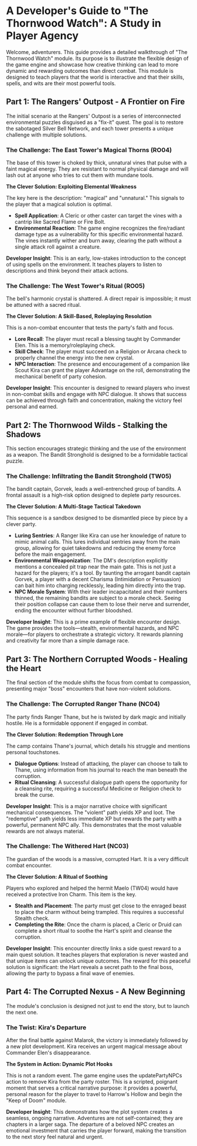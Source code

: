 # A Developer's Guide to "The Thornwood Watch": A Study in Player Agency

Welcome, adventurers. This guide provides a detailed walkthrough of "The Thornwood Watch" module. Its purpose is to illustrate the flexible design of the game engine and showcase how creative thinking can lead to more dynamic and rewarding outcomes than direct combat. This module is designed to teach players that the world is interactive and that their skills, spells, and wits are their most powerful tools.

## Part 1: The Rangers' Outpost - A Frontier on Fire

The initial scenario at the Rangers' Outpost is a series of interconnected environmental puzzles disguised as a "fix-it" quest. The goal is to restore the sabotaged Silver Bell Network, and each tower presents a unique challenge with multiple solutions.

### The Challenge: The East Tower's Magical Thorns (RO04)

The base of this tower is choked by thick, unnatural vines that pulse with a faint magical energy. They are resistant to normal physical damage and will lash out at anyone who tries to cut them with mundane tools.

**The Clever Solution: Exploiting Elemental Weakness**

The key here is the description: "magical" and "unnatural." This signals to the player that a magical solution is optimal.

- **Spell Application**: A Cleric or other caster can target the vines with a cantrip like Sacred Flame or Fire Bolt.
- **Environmental Reaction**: The game engine recognizes the fire/radiant damage type as a vulnerability for this specific environmental hazard. The vines instantly wither and burn away, clearing the path without a single attack roll against a creature.

**Developer Insight**: This is an early, low-stakes introduction to the concept of using spells on the environment. It teaches players to listen to descriptions and think beyond their attack actions.

### The Challenge: The West Tower's Ritual (RO05)

The bell's harmonic crystal is shattered. A direct repair is impossible; it must be attuned with a sacred ritual.

**The Clever Solution: A Skill-Based, Roleplaying Resolution**

This is a non-combat encounter that tests the party's faith and focus.

- **Lore Recall**: The player must recall a blessing taught by Commander Elen. This is a memory/roleplaying check.
- **Skill Check**: The player must succeed on a Religion or Arcana check to properly channel the energy into the new crystal.
- **NPC Interaction**: The presence and encouragement of a companion like Scout Kira can grant the player Advantage on the roll, demonstrating the mechanical benefit of party cohesion.

**Developer Insight**: This encounter is designed to reward players who invest in non-combat skills and engage with NPC dialogue. It shows that success can be achieved through faith and concentration, making the victory feel personal and earned.

## Part 2: The Thornwood Wilds - Stalking the Shadows

This section encourages strategic thinking and the use of the environment as a weapon. The Bandit Stronghold is designed to be a formidable tactical puzzle.

### The Challenge: Infiltrating the Bandit Stronghold (TW05)

The bandit captain, Gorvek, leads a well-entrenched group of bandits. A frontal assault is a high-risk option designed to deplete party resources.

**The Clever Solution: A Multi-Stage Tactical Takedown**

This sequence is a sandbox designed to be dismantled piece by piece by a clever party.

- **Luring Sentries**: A Ranger like Kira can use her knowledge of nature to mimic animal calls. This lures individual sentries away from the main group, allowing for quiet takedowns and reducing the enemy force before the main engagement.
- **Environmental Weaponization**: The DM's description explicitly mentions a concealed pit trap near the main gate. This is not just a hazard for the players; it's a tool. By taunting the arrogant bandit captain Gorvek, a player with a decent Charisma (Intimidation or Persuasion) can bait him into charging recklessly, leading him directly into the trap.
- **NPC Morale System**: With their leader incapacitated and their numbers thinned, the remaining bandits are subject to a morale check. Seeing their position collapse can cause them to lose their nerve and surrender, ending the encounter without further bloodshed.

**Developer Insight**: This is a prime example of flexible encounter design. The game provides the tools—stealth, environmental hazards, and NPC morale—for players to orchestrate a strategic victory. It rewards planning and creativity far more than a simple damage race.

## Part 3: The Northern Corrupted Woods - Healing the Heart

The final section of the module shifts the focus from combat to compassion, presenting major "boss" encounters that have non-violent solutions.

### The Challenge: The Corrupted Ranger Thane (NC04)

The party finds Ranger Thane, but he is twisted by dark magic and initially hostile. He is a formidable opponent if engaged in combat.

**The Clever Solution: Redemption Through Lore**

The camp contains Thane's journal, which details his struggle and mentions personal touchstones.

- **Dialogue Options**: Instead of attacking, the player can choose to talk to Thane, using information from his journal to reach the man beneath the corruption.
- **Ritual Cleansing**: A successful dialogue path opens the opportunity for a cleansing rite, requiring a successful Medicine or Religion check to break the curse.

**Developer Insight**: This is a major narrative choice with significant mechanical consequences. The "violent" path yields XP and loot. The "redemptive" path yields less immediate XP but rewards the party with a powerful, permanent NPC ally. This demonstrates that the most valuable rewards are not always material.

### The Challenge: The Withered Hart (NC03)

The guardian of the woods is a massive, corrupted Hart. It is a very difficult combat encounter.

**The Clever Solution: A Ritual of Soothing**

Players who explored and helped the hermit Maelo (TW04) would have received a protective Iron Charm. This item is the key.

- **Stealth and Placement**: The party must get close to the enraged beast to place the charm without being trampled. This requires a successful Stealth check.
- **Completing the Rite**: Once the charm is placed, a Cleric or Druid can complete a short ritual to soothe the Hart's spirit and cleanse the corruption.

**Developer Insight**: This encounter directly links a side quest reward to a main quest solution. It teaches players that exploration is never wasted and that unique items can unlock unique outcomes. The reward for this peaceful solution is significant: the Hart reveals a secret path to the final boss, allowing the party to bypass a final wave of enemies.

## Part 4: The Corrupted Nexus - A New Beginning

The module's conclusion is designed not just to end the story, but to launch the next one.

### The Twist: Kira's Departure

After the final battle against Malarok, the victory is immediately followed by a new plot development. Kira receives an urgent magical message about Commander Elen's disappearance.

**The System in Action: Dynamic Plot Hooks**

This is not a random event. The game engine uses the updatePartyNPCs action to remove Kira from the party roster. This is a scripted, poignant moment that serves a critical narrative purpose: it provides a powerful, personal reason for the player to travel to Harrow's Hollow and begin the "Keep of Doom" module.

**Developer Insight**: This demonstrates how the plot system creates a seamless, ongoing narrative. Adventures are not self-contained; they are chapters in a larger saga. The departure of a beloved NPC creates an emotional investment that carries the player forward, making the transition to the next story feel natural and urgent.